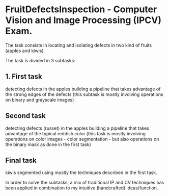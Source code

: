 # FruitDefectsInspection - Computer Vision and Image Processing (IPCV) Exam.

The task consists in locating and isolating defects in two kind of fruits (apples and kiwis).

The task is divided in 3 subtasks:
  ## 1. First task
  detecting defects in the apples building a pipeline that takes advantage of the strong edges of the defects (this subtask is mostly involving operations on binary and grayscale images)
  ## Second task
  detecting defects (russet) in the apples building a pipeline that takes advantage of the typical reddish color (this task is mostly involving operations on color images - color segmentation - but also operations on the binary mask as done in the first task)
  ## Final task
  kiwis segmented using mostly the techniques described in the first task. 
  
In order to solve the subtasks, a mix of traditional IP and CV techniques has been applied in combination to my intuitive (handcrafted) ideas/function.
